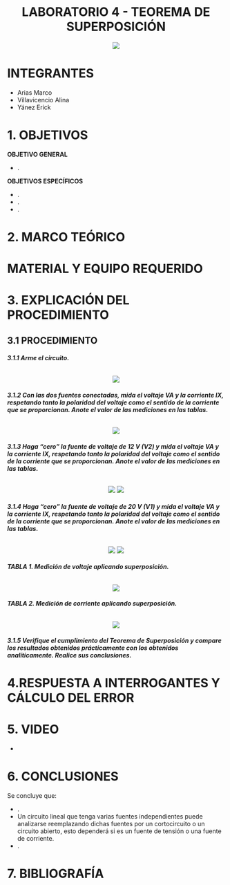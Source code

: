 <div align="center">

# LABORATORIO 4 - TEOREMA DE SUPERPOSICIÓN

![](https://github.com/erickyanez1/IMAGENES-DEBER-1/blob/main/espe.png) 

</div>

# **INTEGRANTES**

- Arias Marco
- Villavicencio Alina
- Yánez Erick


# **1. OBJETIVOS**

**OBJETIVO GENERAL**
  - .
 
 **OBJETIVOS ESPECÍFICOS**
  - .
  - .
  - .

# **2. MARCO TEÓRICO**

<div align="center">
  

  
</div>
  
# MATERIAL Y EQUIPO REQUERIDO

<div align="center">


  
  

</div>

# **3. EXPLICACIÓN DEL PROCEDIMIENTO**

## **3.1 PROCEDIMIENTO**

###### **3.1.1 Arme el circuito.**

<div align="center">

![](https://github.com/erickyanez1/LAB4/blob/main/IMG/1.PNG)
  
  
 </div>

###### **3.1.2 Con las dos fuentes conectadas, mida el voltaje VA y la corriente IX, respetando tanto la polaridad del voltaje como el sentido de la corriente que se proporcionan. Anote el valor de las mediciones en las tablas.**

<div align="center">


![](https://github.com/erickyanez1/LAB4/blob/main/IMG/6.PNG)

</div>

###### **3.1.3 Haga “cero” la fuente de voltaje de 12 V (V2) y mida el voltaje VA y la corriente IX, respetando tanto la polaridad del voltaje como el sentido de la corriente que se proporcionan. Anote el valor de las mediciones en las tablas.**

<div align="center">

![](https://github.com/erickyanez1/LAB4/blob/main/IMG/2.PNG)
![](https://github.com/erickyanez1/LAB4/blob/main/IMG/3.PNG)
  
</div>

###### **3.1.4 Haga “cero” la fuente de voltaje de 20 V (V1) y mida el voltaje VA y la corriente IX, respetando tanto la polaridad del voltaje como el sentido de la corriente que se proporcionan. Anote el valor de las mediciones en las tablas.**

<div align="center">

  
![](https://github.com/erickyanez1/LAB4/blob/main/IMG/4.PNG)
![](https://github.com/erickyanez1/LAB4/blob/main/IMG/5.PNG)  
  

</div>

###### **TABLA 1. Medición de voltaje aplicando superposición.**
<div align="center">


![](https://github.com/erickyanez1/LAB4/blob/main/IMG/tab1.PNG)

  

</div>


###### **TABLA 2. Medición de corriente aplicando superposición.**
<div align="center">

  

![](https://github.com/erickyanez1/LAB4/blob/main/IMG/tab2.PNG)
  

</div>

###### **3.1.5 Verifique el cumplimiento del Teorema de Superposición y compare los resultados obtenidos prácticamente con los obtenidos analíticamente. Realice sus conclusiones.**

#  4.RESPUESTA A INTERROGANTES Y CÁLCULO DEL ERROR



# **5. VIDEO**

- 

# **6. CONCLUSIONES**

Se concluye que:

- .
- Un circuito lineal que tenga varias fuentes independientes puede analizarse reemplazando dichas fuentes por un cortocircuito o un circuito abierto, esto dependerá si es un fuente de tensión o una fuente de corriente.
- .

# **7. BIBLIOGRAFÍA**


